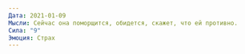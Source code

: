 ```yaml
---
Дата: 2021-01-09
Мысли: Сейчас она поморщится, обидется, скажет, что ей противно.
Сила: "9"
Эмоция: Страх
---
```

